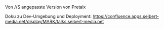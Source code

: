 Von //S angepasste Version von Pretalx

Doku zu Dev-Umgebung und Deployment: https://confluence.apps.seibert-media.net/display/MARK/talks.seibert-media.net
